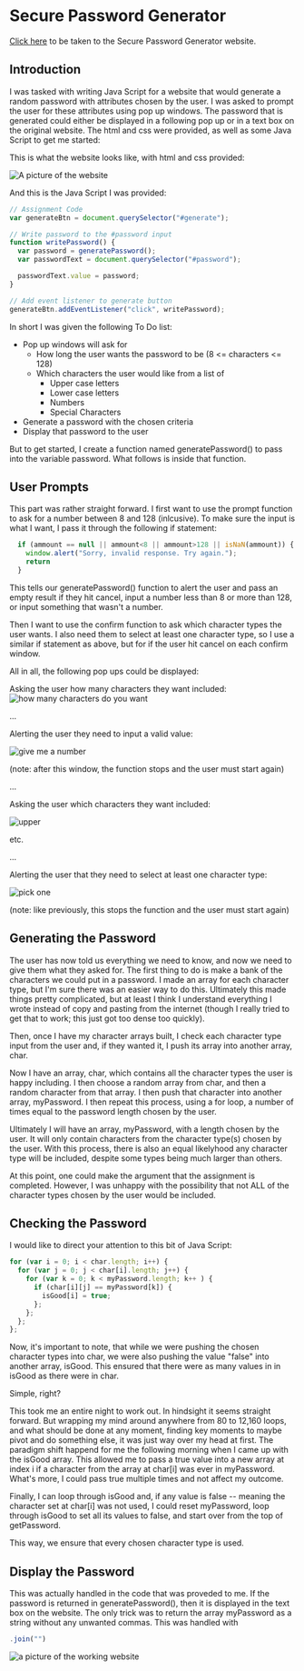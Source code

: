 # Secure Password Generator

[Click here](https://wijeremy.github.io/Secure-Password-Generator/) to be taken to the Secure Password Generator website.
## Introduction
I was tasked with writing Java Script for a website that would generate a random password with attributes chosen by the user. I was asked to prompt the user for these attributes using pop up windows. The password that is generated could either be displayed in a following pop up or in a text box on the original website. The html and css were provided, as well as some Java Script to get me started:

This is what the website looks like, with html and css provided:

![A picture of the website](./Assets/photos/site1.png)

And this is the Java Script I was provided:
```javascript
// Assignment Code
var generateBtn = document.querySelector("#generate");

// Write password to the #password input
function writePassword() {
  var password = generatePassword();
  var passwordText = document.querySelector("#password");

  passwordText.value = password;
}

// Add event listener to generate button
generateBtn.addEventListener("click", writePassword);
```

In short I was given the following To Do list:
  * Pop up windows will ask for
    * How long the user wants the password to be (8 <= characters <= 128)
    * Which characters the user would like from a list of
      * Upper case letters
      * Lower case letters
      * Numbers
      * Special Characters
  * Generate a password with the chosen criteria
  * Display that password to the user

But to get started, I create a function named generatePassword() to pass into the variable password. What follows is inside that function.
## User Prompts
This part was rather straight forward. I first want to use the prompt function to ask for a number between 8 and 128 (inlcusive). To make sure the input is what I want, I pass it through the following if statement:

```javascript
  if (ammount == null || ammount<8 || ammount>128 || isNaN(ammount)) {
    window.alert("Sorry, invalid response. Try again.");
    return
  }
```

This tells our generatePassword() function to alert the user and pass an empty result if they hit cancel, input a number less than 8 or more than 128, or input something that wasn't a number.

Then I want to use the confirm function to ask which character types the user wants. I also need them to select at least one character type, so I use a similar if statement as above, but for if the user hit cancel on each confirm window.

All in all, the following pop ups could be displayed:

Asking the user how many characters they want included:
![how many characters do you want](./Assets/photos/howMany.png)

...

Alerting the user they need to input a valid value:

![give me a number](./Assets/photos/error1.png)

(note: after this window, the function stops and the user must start again)

...

Asking the user which characters they want included:

![upper](./Assets/photos/upper.png)

etc.

...

Alerting the user that they need to select at least one character type:

![pick one](./Assets/photos/error2.png)

(note: like previously, this stops the function and the user must start again)

## Generating the Password
The user has now told us everything we need to know, and now we need to give them what they asked for. The first thing to do is make a bank of the characters we could put in a password. I made an array for each character type, but I'm sure there was an easier way to do this. Ultimately this made things pretty complicated, but at least I think I understand everything I wrote instead of copy and pasting from the internet (though I really tried to get that to work; this just got too dense too quickly). 

Then, once I have my character arrays built, I check each character type input from the user and, if they wanted it, I push its array into another array, char.

Now I have an array, char, which contains all the character types the user is happy including. I then choose a random array from char, and then a random character from that array. I then push that character into another array, myPassword. I then repeat this process, using a for loop, a number of times equal to the password length chosen by the user.

Ultimately I will have an array, myPassword, with a length chosen by the user. It will only contain characters from the character type(s) chosen by the user. With this process, there is also an equal likelyhood any character type will be included, despite some types being much larger than others. 

At this point, one could make the argument that the assignment is completed. However, I was unhappy with the possibility that not ALL of the character types chosen by the user would be included. 

## Checking the Password
I would like to direct your attention to this bit of Java Script:

```javascript
for (var i = 0; i < char.length; i++) {
  for (var j = 0; j < char[i].length; j++) {
    for (var k = 0; k < myPassword.length; k++ ) {
      if (char[i][j] == myPassword[k]) {
        isGood[i] = true;
      };
    };
  }; 
};
```

Now, it's important to note, that while we were pushing the chosen character types into char, we were also pushing the value "false" into another array, isGood. This ensured that there were as many values in in isGood as there were in char. 

Simple, right?

This took me an entire night to work out. In hindsight it seems straight forward. But wrapping my mind around anywhere from 80 to 12,160 loops, and what should be done at any moment, finding key moments to maybe pivot and do something else, it was just way over my head at first. The paradigm shift happend for me the following morning when I came up with the isGood array. This allowed me to pass a true value into a new array at index i if a character from the array at char[i] was ever in myPassword. What's more, I could pass true multiple times and not affect my outcome. 

Finally, I can loop through isGood and, if any value is false -- meaning the character set at char[i] was not used, I could reset myPassword, loop through isGood to set all its values to false, and start over from the top of getPassword.

This way, we ensure that every chosen character type is used.

## Display the Password
This was actually handled in the code that was proveded to me. If the password is returned in generatePassword(), then it is displayed in the text box on the website. The only trick was to return the array myPassword as a string without any unwanted commas. This was handled with 
```javascript
.join("")
```

![a picture of the working website](./Assets/photos/site2.png)
